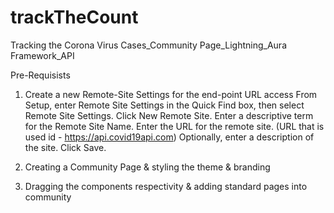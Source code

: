 # trackTheCount
Tracking the Corona Virus Cases_Community Page_Lightning_Aura Framework_API

Pre-Requisists

1) Create a new Remote-Site Settings for the end-point URL access
    From Setup, enter Remote Site Settings in the Quick Find box, then select Remote Site Settings.
      Click New Remote Site.
      Enter a descriptive term for the Remote Site Name.
      Enter the URL for the remote site. (URL that is used id - https://api.covid19api.com)
      Optionally, enter a description of the site.
      Click Save.
      
2) Creating a Community Page & styling the theme & branding
3) Dragging the components respectivity & adding standard pages into community
